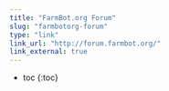 ```yaml
---
title: "FarmBot.org Forum"
slug: "farmbotorg-forum"
type: "link"
link_url: "http://forum.farmbot.org/"
link_external: true
---
```


* toc
{:toc}

